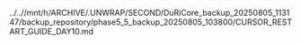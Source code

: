 ../..//mnt/h/ARCHIVE/.UNWRAP/SECOND/DuRiCore_backup_20250805_113147/backup_repository/phase5_5_backup_20250805_103800/CURSOR_RESTART_GUIDE_DAY10.md